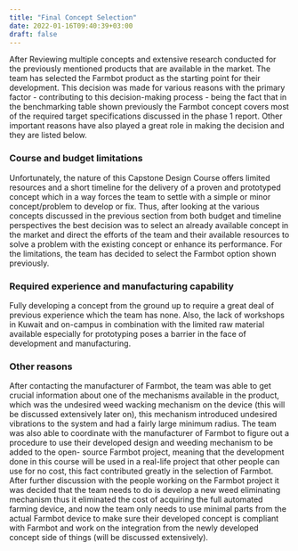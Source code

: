 ```yaml
---
title: "Final Concept Selection"
date: 2022-01-16T09:40:39+03:00
draft: false
---
```



After Reviewing multiple concepts and extensive research conducted for the previously mentioned products that are available in the market. The team has selected the Farmbot product as the starting point for their development. This decision was made for various reasons with the primary factor - contributing to this decision-making process - being the fact that in the benchmarking table shown previously the Farmbot concept covers most of the required target specifications discussed in the phase 1 report. Other important reasons have also played a great role in making the decision and they are listed below.
### Course and budget limitations
Unfortunately, the nature of this Capstone Design Course offers limited resources and a short timeline for the delivery of a proven and prototyped concept which in a way forces the team to settle with a simple or minor concept/problem to develop or fix. Thus, after looking at the various concepts discussed in the previous section from both budget and timeline perspectives the best decision was to select an already available concept in the market and direct the efforts of the team and their available resources to solve a problem with the existing concept or enhance its performance. For the limitations, the team has decided to select the Farmbot option shown previously.
### Required experience and manufacturing capability
Fully developing a concept from the ground up to require a great deal of previous experience which the team has none. Also, the lack of workshops in Kuwait and on-campus in combination with the limited raw material available especially for prototyping poses a barrier in the face of development and manufacturing.
### Other reasons
After contacting the manufacturer of Farmbot, the team was able to get crucial information about one of the mechanisms available in the product, which was the undesired weed wacking mechanism on the device (this will be discussed extensively later on), this mechanism introduced undesired vibrations to the system and had a fairly large minimum radius.
The team was also able to coordinate with the manufacturer of Farmbot to figure out a procedure to use their developed design and weeding mechanism to be added to the open- source Farmbot project, meaning that the development done in this course will be used in a real-life project that other people can use for no cost, this fact contributed greatly in the selection of Farmbot.
After further discussion with the people working on the Farmbot project it was decided that the team needs to do is develop a new weed eliminating mechanism thus it eliminated the cost of acquiring the full automated farming device, and now the team only needs to use minimal parts from the actual Farmbot device to make sure their developed concept is compliant with Farmbot and work on the integration from the newly developed concept side of things (will be discussed extensively).